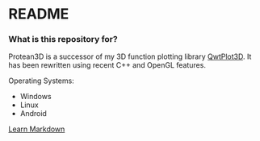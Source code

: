 # README #

### What is this repository for? ###

Protean3D is a successor of my 3D function plotting library [QwtPlot3D](http://qwtplot3d.sourceforge.net).
It has been rewritten using recent C++ and OpenGL features.

Operating Systems:
* Windows
* Linux
* Android
    
[Learn Markdown](https://bitbucket.org/tutorials/markdowndemo)
